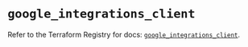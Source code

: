 # `google_integrations_client`

Refer to the Terraform Registry for docs: [`google_integrations_client`](https://registry.terraform.io/providers/hashicorp/google-beta/5.29.1/docs/resources/google_integrations_client).
